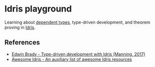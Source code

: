 # Idris playground

Learning about [dependent types](https://en.wikipedia.org/wiki/Dependent_type), type-driven development, and theorem proving in [Idris](https://idris-lang.org/).

## References
- [Edwin Brady - Type-driven development with Idris (Manning, 2017)](https://manning.com/books/type-driven-development-with-idris)
- [Awesome Idris - An auxiliary list of awesome Idris resources](https://github.com/joaomilho/awesome-idris)

